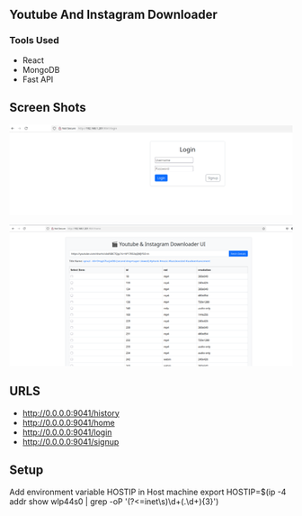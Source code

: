 ## Youtube And Instagram Downloader 

### Tools Used

* React 
* MongoDB
* Fast API

## Screen Shots 

![alt text](src/images/login.png)

![alt text](src/images/home.png)

## URLS 

 - http://0.0.0.0:9041/history
 - http://0.0.0.0:9041/home
 - http://0.0.0.0:9041/login
 - http://0.0.0.0:9041/signup

## Setup

Add environment variable HOSTIP in Host machine
export HOSTIP=$(ip -4 addr show wlp44s0 | grep -oP '(?<=inet\s)\d+(\.\d+){3}')